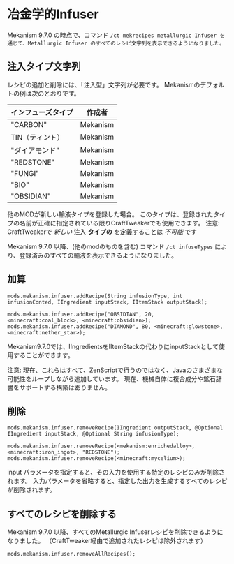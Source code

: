 # 冶金学的Infuser

Mekanism 9.7.0 の時点で、コマンド `/ct mekrecipes metallurgic Infuser を通じて、Metallurgic Infuser のすべてのレシピ文字列を表示できるようになりました。`

## 注入タイプ文字列

レシピの追加と削除には、「注入型」文字列が必要です。 Mekanismのデフォルトの例は次のとおりです。

| インフューズタイプ  | 作成者      |
| ---------- | -------- |
| "CARBON"   | Mekanism |
| TIN（ティント）  | Mekanism |
| "ダイアモンド"   | Mekanism |
| "REDSTONE" | Mekanism |
| "FUNGI"    | Mekanism |
| "BIO"      | Mekanism |
| "OBSIDIAN" | Mekanism |

他のMODが新しい輸液タイプを登録した場合。 このタイプは、登録されたタイプの名前が正確に指定されている限りCraftTweakerでも使用できます。 注意: CraftTweakerで *新しい* 注入 **タイプの** を定義することは *不可能* です

Mekanism 9.7.0 以降、(他のmodのものを含む) コマンド `/ct infuseTypes` により、登録済みのすべての輸液を表示できるようになりました。

## 加算

```zenscript
mods.mekanism.infuser.addRecipe(String infusionType, int infusionConted, IIngredient inputStack, IItemStack outputStack);

mods.mekanism.infuser.addRecipe("OBSIDIAN", 20, <minecraft:coal_block>, <minecraft:obsidian>);
mods.mekanism.infuser.addRecipe("DIAMOND", 80, <minecraft:glowstone>, <minecraft:nether_star>);
```

Mekanism9.7.0では、IIngredientsをIItemStackの代わりにinputStackとして使用することができます。

注意: 現在、これらはすべて、ZenScriptで行うのではなく、Javaのさまざまな可能性をループしながら追加しています。 現在、機械自体に複合成分や鉱石辞書をサポートする構築はありません。

## 削除

```zenscript
mods.mekanism.infuser.removeRecipe(IIngredient outputStack, @Optional IIngredient inputStack, @Optional String infusionType);

mods.mekanism.infuser.removeRecipe(<mekanism:enrichedalloy>, <minecraft:iron_ingot>, "REDSTONE");
mods.mekanism.infuser.removeRecipe(<minecraft:mycelium>);
```

input パラメータを指定すると、その入力を使用する特定のレシピのみが削除されます。 入力パラメータを省略すると、指定した出力を生成するすべてのレシピが削除されます。

## すべてのレシピを削除する

Mekanism 9.7.0 以降、すべてのMetallurgic Infuserレシピを削除できるようになりました。 （CraftTweaker経由で追加されたレシピは除外されます）

```zenscript
mods.mekanism.infuser.removeAllRecipes();
```